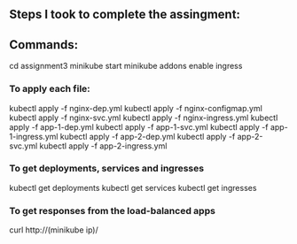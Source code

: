 ## Steps I took to complete the assingment:



## Commands:
cd assignment3
minikube start
minikube addons enable ingress

### To apply each file:
kubectl apply -f nginx-dep.yml
kubectl apply -f nginx-configmap.yml
kubectl apply -f nginx-svc.yml
kubectl apply -f nginx-ingress.yml
kubectl apply -f app-1-dep.yml
kubectl apply -f app-1-svc.yml
kubectl apply -f app-1-ingress.yml
kubectl apply -f app-2-dep.yml
kubectl apply -f app-2-svc.yml
kubectl apply -f app-2-ingress.yml

### To get deployments, services and ingresses
kubectl get deployments
kubectl get services
kubectl get ingresses

### To get responses from the load-balanced apps
curl http://(minikube ip)/

